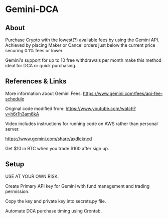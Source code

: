 # Gemini-DCA

## About

Purchase Crypto with the lowest(?) available fees by using the Gemini API.
Achieved by placing Maker or Cancel orders just below the current price securing 0.1% fees or lower.

Gemini's support for up to 10 free withdrawals per month make this method ideal for DCA or quick purchasing.

## References & Links

More information about Gemini Fees:
https://www.gemini.com/fees/api-fee-schedule


Original code modified from:
https://www.youtube.com/watch?v=h6r1h3am6kA

Video includes instructions for running code on AWS rather than personal server.


https://www.gemini.com/share/axdlekncd

Get $10 in BTC when you trade $100 after sign up.

## Setup
USE AT YOUR OWN RISK.

Create Primary API key for Gemini with fund management and trading permission.

Copy the key and private key into secrets.py file.

Automate DCA purchase timing using Crontab.
